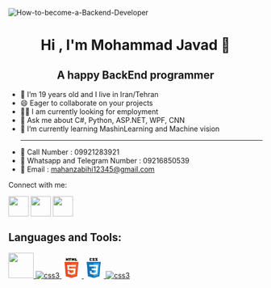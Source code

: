 ![How-to-become-a-Backend-Developer](https://github.com/MohammadJavadZabihi/MohammadJavadZabihi/assets/128359759/f1bcd6a8-ae8d-4383-b3e4-77cf469c4896)
<h1 align="center" class="heading-element" dir="auto">Hi , I'm Mohammad Javad 👋 </h1>
<h2 align="center" class="heading-element" dir="auto">A happy BackEnd programmer</h2>

- 👯 I’m 19 years old and I live in Iran/Tehran
- 😄 Eager to collaborate on your projects
- 👨‍💼 I am currently looking for employment
- 💪 Ask me about C#, Python, ASP.NET, WPF, CNN
- 🤖 I’m currently learning MashinLearning and Machine vision
  <hr/>
- 🔢 Call Number : 09921283921
- 🔵 Whatsapp and Telegram Number : 09216850539
- 🔴 Email : mahanzabihi12345@gmail.com

Connect with me:

<a href="https://t.me/Toxix83" rel="nofollow"><img align="center" src="https://github.com/MohammadJavadZabihi/MohammadJavadZabihi/assets/128359759/c6fa5902-b2a2-4dfd-b2b5-8d001aaf0659" height="40" width="40" style="max-width: 100%;"></a>
<a rel="nofollow"><img align="center" src="https://github.com/MohammadJavadZabihi/MohammadJavadZabihi/assets/128359759/f9988c19-450f-4419-b645-2ed23d25547e" height="40" width="40" style="max-width: 100%;"></a>
<a rel="nofollow"><img align="center" src="https://github.com/MohammadJavadZabihi/MohammadJavadZabihi/assets/128359759/87672a90-f4ec-4b39-92e3-262dfe5bbb36" height="40" width="40" style="max-width: 100%;"></a>

<h2 >Languages and Tools:</h2>

<a href="https://learn.microsoft.com/en-us/dotnet/csharp/" rel="nofollow"> <img src="https://github.com/MohammadJavadZabihi/MohammadJavadZabihi/assets/128359759/5999bcc1-c8d0-48fd-a604-9898b18e1d61" width="50" height="50" style="max-width: 100%;"> </a>
<a href="https://https://www.python.org/" rel="nofollow"> <img src="https://github.com/MohammadJavadZabihi/MohammadJavadZabihi/assets/128359759/72a6cd70-6180-4846-a75d-5d7b9f4873be" alt="css3" width="40" height="40" style="max-width: 100%;"> </a>
<a href="https://www.w3.org/html/" rel="nofollow"> <img src="https://raw.githubusercontent.com/devicons/devicon/master/icons/html5/html5-original-wordmark.svg" alt="html5" width="40" height="40" style="max-width: 100%;"> </a>
<a href="https://www.w3schools.com/css/" rel="nofollow"> <img src="https://raw.githubusercontent.com/devicons/devicon/master/icons/css3/css3-original-wordmark.svg" alt="css3" width="40" height="40" style="max-width: 100%;"> </a>
<a href="https://learn.microsoft.com/en-us/dotnet/desktop/wpf/xaml/?view=netdesktop-8.0" rel="nofollow"> <img src="https://github.com/MohammadJavadZabihi/MohammadJavadZabihi/assets/128359759/6d5c577d-5714-47d5-a908-6b24a66c3492" alt="css3" width="40" height="40" style="max-width: 100%;"> </a>

<!--

- 🌱 I’m currently learning Asp.Net, MashinLearning and Machine vision
- 👯 I’m 19 years old and I live in Iran/Tehran
- 🤔 I’m looking for help with ...
- 💬 Ask me about ...
- 📫 How to reach me: ...
- 😄 Pronouns: ...
- ⚡ Fun fact: ...
 Backend web development, software programming and developer in the field of artificial intelligence and machine vision
-->
